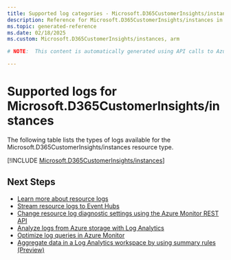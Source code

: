 ```yaml
---
title: Supported log categories - Microsoft.D365CustomerInsights/instances
description: Reference for Microsoft.D365CustomerInsights/instances in Azure Monitor Logs.
ms.topic: generated-reference
ms.date: 02/18/2025
ms.custom: Microsoft.D365CustomerInsights/instances, arm

# NOTE:  This content is automatically generated using API calls to Azure. Any edits made on these files will be overwritten in the next run of the script. 

---
```





# Supported logs for Microsoft.D365CustomerInsights/instances  
The following table lists the types of logs available for the Microsoft.D365CustomerInsights/instances resource type.
  

  
[!INCLUDE [Microsoft.D365CustomerInsights/instances](~/reusable-content/ce-skilling/azure/includes/azure-monitor/reference/logs/microsoft-d365customerinsights-instances-logs-include.md)]  
  

## Next Steps

* [Learn more about resource logs](/azure/azure-monitor/essentials/platform-logs-overview)
* [Stream resource logs to Event Hubs](/azure/azure-monitor/essentials/resource-logs#send-to-azure-event-hubs)
* [Change resource log diagnostic settings using the Azure Monitor REST API](/rest/api/monitor/diagnosticsettings)
* [Analyze logs from Azure storage with Log Analytics](/azure/azure-monitor/essentials/resource-logs#send-to-log-analytics-workspace)
* [Optimize log queries in Azure Monitor](/azure/azure-monitor/logs/query-optimization)
* [Aggregate data in a Log Analytics workspace by using summary rules (Preview)](/azure/azure-monitor/logs/summary-rules)
